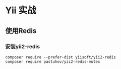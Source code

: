 # Yii 实战


## 使用Redis


### 安装yii2-redis

```
composer require --prefer-dist yiisoft/yii2-redis
composer require pastuhov/yii2-redis-mutex
```